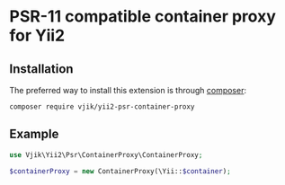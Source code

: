 # PSR-11 compatible container proxy for Yii2

## Installation

The preferred way to install this extension is through [composer](https://getcomposer.org/download/):

```
composer require vjik/yii2-psr-container-proxy
```

## Example

```php
use Vjik\Yii2\Psr\ContainerProxy\ContainerProxy;

$containerProxy = new ContainerProxy(\Yii::$container);
```
